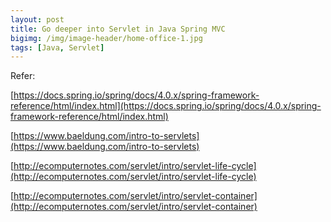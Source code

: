 ```yaml
---
layout: post
title: Go deeper into Servlet in Java Spring MVC
bigimg: /img/image-header/home-office-1.jpg
tags: [Java, Servlet]
---
```






Refer: 

[https://docs.spring.io/spring/docs/4.0.x/spring-framework-reference/html/index.html](https://docs.spring.io/spring/docs/4.0.x/spring-framework-reference/html/index.html)

[https://www.baeldung.com/intro-to-servlets](https://www.baeldung.com/intro-to-servlets)

[http://ecomputernotes.com/servlet/intro/servlet-life-cycle](http://ecomputernotes.com/servlet/intro/servlet-life-cycle)

[http://ecomputernotes.com/servlet/intro/servlet-container](http://ecomputernotes.com/servlet/intro/servlet-container)

